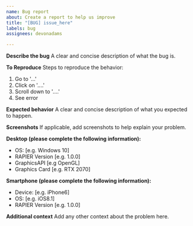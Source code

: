 ```yaml
---
name: Bug report
about: Create a report to help us improve
title: "[BUG] issue_here"
labels: bug
assignees: devonadams

---
```


**Describe the bug**
A clear and concise description of what the bug is.

**To Reproduce**
Steps to reproduce the behavior:
1. Go to '...'
2. Click on '....'
3. Scroll down to '....'
4. See error

**Expected behavior**
A clear and concise description of what you expected to happen.

**Screenshots**
If applicable, add screenshots to help explain your problem.

**Desktop (please complete the following information):**
 - OS: [e.g. Windows 10]
 - RAPIER Version [e.g. 1.0.0]
 - GraphicsAPI [e.g OpenGL]
  - Graphics Card [e.g. RTX 2070]

**Smartphone (please complete the following information):**
 - Device: [e.g. iPhone6]
 - OS: [e.g. iOS8.1]
 - RAPIER Version [e.g. 1.0.0]

**Additional context**
Add any other context about the problem here.
